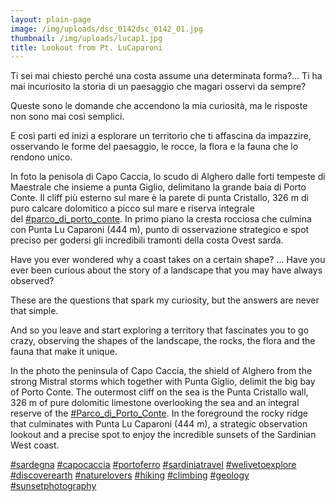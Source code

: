 ```yaml
---
layout: plain-page
image: /img/uploads/dsc_0142dsc_0142_01.jpg
thumbnail: /img/uploads/lucap1.jpg
title: Lookout from Pt. LuCaparoni
---
```

Ti sei mai chiesto perché una costa assume una determinata forma?... Ti ha mai incuriosito la storia di un paesaggio che magari osservi da sempre?

Queste sono le domande che accendono la mia curiosità, ma le risposte non sono mai così semplici.

E così parti ed inizi a esplorare un territorio che ti affascina da impazzire, osservando le forme del paesaggio, le rocce, la flora e la fauna che lo rendono unico.

In foto la penisola di Capo Caccia, lo scudo di Alghero dalle forti tempeste di Maestrale che insieme a punta Giglio, delimitano la grande baia di Porto Conte. Il cliff più esterno sul mare è la parete di punta Cristallo, 326 m di puro calcare dolomitico a picco sul mare e riserva integrale del [\#parco_di_porto_conte](https://www.instagram.com/explore/tags/parco_di_porto_conte/). In primo piano la cresta rocciosa che culmina con Punta Lu Caparoni (444 m), punto di osservazione strategico e spot preciso per godersi gli incredibili tramonti della costa Ovest sarda.

Have you ever wondered why a coast takes on a certain shape? ... Have you ever been curious about the story of a landscape that you may have always observed?

These are the questions that spark my curiosity, but the answers are never that simple.

And so you leave and start exploring a territory that fascinates you to go crazy, observing the shapes of the landscape, the rocks, the flora and the fauna that make it unique.

In the photo the peninsula of Capo Caccia, the shield of Alghero from the strong Mistral storms which together with Punta Giglio, delimit the big bay of Porto Conte. The outermost cliff on the sea is the Punta Cristallo wall, 326 m of pure dolomitic limestone overlooking the sea and an integral reserve of the [\#Parco_di_Porto_Conte](https://www.instagram.com/explore/tags/parco_di_porto_conte/). In the foreground the rocky ridge that culminates with Punta Lu Caparoni (444 m), a strategic observation lookout and a precise spot to enjoy the incredible sunsets of the Sardinian West coast.

[\#sardegna](https://www.instagram.com/explore/tags/sardegna/) [\#capocaccia](https://www.instagram.com/explore/tags/capocaccia/) [\#portoferro](https://www.instagram.com/explore/tags/portoferro/) [\#sardiniatravel](https://www.instagram.com/explore/tags/sardiniatravel/) [\#welivetoexplore](https://www.instagram.com/explore/tags/welivetoexplore/) [\#discoverearth](https://www.instagram.com/explore/tags/discoverearth/) [\#naturelovers](https://www.instagram.com/explore/tags/naturelovers/) [\#hiking](https://www.instagram.com/explore/tags/hiking/) [\#climbing](https://www.instagram.com/explore/tags/climbing/) [\#geology](https://www.instagram.com/explore/tags/geology/) [\#sunsetphotography](https://www.instagram.com/explore/tags/sunsetphotography/)